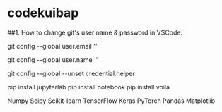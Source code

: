 # codekuibap



##1. How to change git's user name & password in VSCode:

git config --global user.email '<git-commit-address>'

git config --global user.name '<git-commit-username>'

git config --global --unset credential.helper


pip install jupyterlab
pip install notebook
pip install voila

Numpy
Scipy
Scikit-learn
TensorFlow
Keras
PyTorch
Pandas
Matplotlib